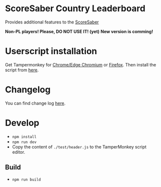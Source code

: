 # ScoreSaber Country Leaderboard
Provides additional features to the [ScoreSaber](https://scoresaber.com)

**Non-PL players! Please, DO NOT USE IT! (yet)**
**New version is comming!**

# Userscript installation
Get Tampermonkey for [Chrome/Edge Chromium](https://chrome.google.com/webstore/detail/tampermonkey/dhdgffkkebhmkfjojejmpbldmpobfkfo) or [Firefox](https://addons.mozilla.org/firefox/addon/tampermonkey/). Then install the script from [here](https://github.com/motzel/ScoreSaberCountryLeaderboard/raw/master/dist/scoresaber-country-leaderboard.user.js).

# Changelog
You can find change log [here](CHANGELOG.md).

# Develop
- `npm install`
- `npm run dev`
- Copy the content of `./test/header.js` to the TamperMonkey script editor.

## Build
- `npm run build` 
